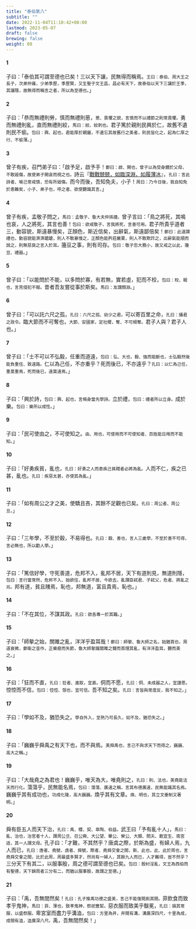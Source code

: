 ```yaml
---
title: "泰伯第八"
subtitle: ""
date: 2022-11-04T11:10:42+08:00
lastmod: 2023-05-07
draft: false
brewing: false
weight: 08
---
```




#### 1

子曰：「泰伯其可謂至德也已矣！三以天下讓，民無得而稱焉。<small>王曰：泰伯、周大王之長子，次弟仲雍，少弟季歷，季歷賢，又生聖子文王昌，昌必有天下，故泰伯以天下三讓於王季，其讓隱，故無得而稱言之者，所以為至德也。</small>」

#### 2

子曰：「恭而無禮則勞，慎而無禮則葸，<small>葸、畏懼之貌，言慎而不以禮節之則常畏懼。</small>勇而無禮則亂，直而無禮則絞，<small>馬曰：絞、絞刺也。</small>君子篤於親則民興於仁，故舊不遺則民不偷。<small>包曰：興、起也，君能厚於親屬，不遺忘其故舊行之美者，則民皆化之，起為仁厚之行、不偷薄。</small>」

#### 3

曾子有疾，召門弟子曰：「啟予足，啟予手！<small>鄭曰：啟、開也，曾子以為受身體於父母，不敢毀傷，故使弟子開衾而視之也。</small>詩云『[戰戰兢兢，如臨深淵，如履薄冰](/classics/shi/19/#5)』，<small>孔曰：言此詩者、喻己常戒慎，恐有所毀傷。</small>而今而後，吾知免夫，小子！<small>周曰：乃今日後，我自知免於患難矣，小子、弟子也，呼之者、欲使聽識其言。</small>」

#### 4

曾子有疾，孟敬子問之，<small>馬曰：孟敬子、魯大夫仲孫捷。</small>曾子言曰：「鳥之將死，其鳴也哀，人之將死，其言也善！<small>包曰：欲戒敬子，言我將死，言善可用。</small>君子所貴乎道者三，動容貌，斯遠暴慢矣，正顏色，斯近信矣，出辭氣，斯遠鄙倍矣！<small>鄭曰：此道謂禮也，動容貌能濟濟蹌蹌，則人不敢暴慢之，正顏色能矜莊嚴栗，則人不敢欺詐之，出辭氣能順而說之，則無惡戾之言入於耳。</small>籩豆之事，則有司存。<small>包曰：敬子忽大務小，故又戒之以此，籩豆、禮器。</small>」

#### 5

曾子曰：「以能問於不能，以多問於寡，有若無，實若虛，犯而不校，<small>包曰：校、報也，言見侵犯不報。</small>昔者吾友嘗從事於斯矣。<small>馬曰：友謂顏淵。</small>」

#### 6

曾子曰：「可以託六尺之孤，<small>孔曰：六尺之孤、幼少之君。</small>可以寄百里之命，<small>孔曰：攝君之政令。</small>臨大節而不可奪也，<small>大節、安國家，定社稷，奪、不可傾奪。</small>君子人與？君子人也。」

#### 7

曾子曰：「士不可以不弘毅，任重而道遠，<small>包曰：弘、大也，毅、強而能斷也，士弘毅然後能負重任、致遠路。</small>仁以為己任，不亦重乎？死而後已，不亦遠乎？<small>孔曰：以仁為己任，重莫重焉，死而後已，遠莫遠焉。</small>」

#### 8

子曰：「興於詩，<small>包曰：興、起也，言脩身當先學詩。</small>立於禮，<small>包曰：禮者所以立身。</small>成於樂。<small>包曰：樂所以成性。</small>」

#### 9

子曰：「民可使由之，不可使知之。<small>由、用也，可使用而不可使知者、百姓能日用而不能知。</small>」

#### 10

子曰：「好勇疾貧，亂也，<small>孔曰：好勇之人而患疾己貧賤者必將為亂。</small>人而不仁，疾之已甚，亂也。<small>孔曰：疾惡太甚，亦使其為亂。</small>」

#### 11

子曰：「如有周公之才之美，使驕且吝，其餘不足觀也已矣。<small>孔曰：周公者、周公旦。</small>」

#### 12

子曰：「三年學，不至於穀，不易得也。<small>孔曰：穀、善也，言人三歲學，不至於善不可得，言必無也，所以勸人學。</small>」

#### 13

子曰：「篤信好學，守死善道，危邦不入，亂邦不居，天下有道則見，無道則隱，<small>包曰：言行當常然，危邦不入、始欲往，亂邦不居、今欲去，亂謂臣弒君、子弒父，危者、將亂之兆。</small>邦有道，貧且賤焉，恥也，邦無道，富且貴焉，恥也。」

#### 14

子曰：「不在其位，不謀其政。<small>孔曰：欲各專一於其職。</small>」

#### 15

子曰：「師摰之始，關雎之亂，洋洋乎盈耳哉！<small>鄭曰：師摰、魯大師之名，始猶首也，周道衰微，鄭衛之音作，正樂廢而失節，魯大師摰識關雎之聲而首理其亂，有洋洋盈耳，聽而美之。</small>」

#### 16

子曰：「狂而不直，<small>孔曰：狂者、進取，宜直。</small>侗而不愿，<small>孔曰：侗、未成器之人，宜謹愿。</small>悾悾而不信，<small>包曰：悾悾、愨也，宜可信。</small>吾不知之矣。<small>孔曰：言皆與常度反，我不知之。</small>」

#### 17

子曰：「學如不及，猶恐失之。<small>學自外入，至熟乃可長久，如不及，猶恐失之。</small>」

#### 18

子曰：「巍巍乎舜禹之有天下也，而不與焉。<small>美舜禹也，言己不與求天下而得之，巍巍、高大之稱。</small>」

#### 19

子曰：「大哉堯之為君也！巍巍乎，唯天為大，唯堯則之，<small>孔曰：則、法也，美堯能法天而行化。</small>蕩蕩乎，民無能名焉，<small>包曰：蕩蕩、廣遠之稱，言其布德廣遠，民無能識其名焉。</small>巍巍乎其有成功也，<small>功成化隆，高大巍巍。</small>煥乎其有文章。<small>煥、明也，其立文垂制又著明。</small>」

#### 20

舜有臣五人而天下治，<small>孔曰：禹、稷、契、皐陶、伯益。</small>武王曰「予有亂十人」，<small>馬曰：亂、治也，治官者十人，謂周公旦、召公奭、大公望、畢公、榮公、大顛、閎夭、散宜生、南宮适，其一人謂文母。</small>孔子曰：「才難，不其然乎？唐虞之際，於斯為盛，有婦人焉，九人而已，<small>孔曰：唐者、堯號，虞者、舜號，際者、堯舜交會之間，斯、此也，此、此於周也，言堯舜交會之間，比於此周，周最盛多賢才，然尚有一婦人，其餘九人而已，人才難得，豈不然乎？</small>三分天下有其二，以服事殷，周之德可謂至德也已矣。<small>包曰：殷紂淫亂，文王為西伯而有聖德，天下歸周者三分有二，而猶以服事殷，故謂之至德。</small>」

#### 21

子曰：「禹，吾無間然矣！<small>孔曰：孔子推禹功德之盛美，言己不能復間廁其間。</small>菲飲食而致孝乎鬼神，<small>馬曰：菲、薄也，致孝鬼神，祭祀豐絜。</small>惡衣服而致美乎黻冕，<small>孔曰：損其常服，以盛祭服。</small>卑宮室而盡力乎溝洫，<small>包曰：方里為井，井間有溝，溝廣深四尺，十里為成，成間有洫，洫廣深八尺。</small>禹，吾無間然矣！」
